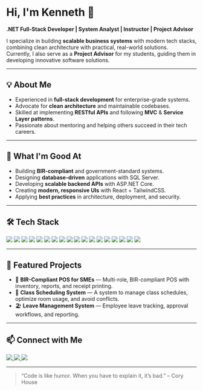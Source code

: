 # Hi, I'm Kenneth 👋
**.NET Full-Stack Developer | System Analyst | Instructor | Project Advisor**

I specialize in building **scalable business systems** with modern tech stacks, combining clean architecture with practical, real-world solutions.  
Currently, I also serve as a **Project Advisor** for my students, guiding them in developing innovative software solutions.

---

## 💡 About Me
- Experienced in **full-stack development** for enterprise-grade systems.
- Advocate for **clean architecture** and maintainable codebases.
- Skilled at implementing **RESTful APIs** and following **MVC** & **Service Layer patterns**.
- Passionate about mentoring and helping others succeed in their tech careers.

---

## 🚀 What I'm Good At
- Building **BIR-compliant** and government-standard systems.
- Designing **database-driven** applications with SQL Server.
- Developing **scalable backend APIs** with ASP.NET Core.
- Creating **modern, responsive UIs** with React + TailwindCSS.
- Applying **best practices** in architecture, deployment, and security.

---

## 🛠 Tech Stack
<p>
  <!-- Languages -->
  <img src="https://img.shields.io/badge/C%23-239120?style=for-the-badge&logo=c-sharp&logoColor=white" />
  <img src="https://img.shields.io/badge/JavaScript-F7DF1E?style=for-the-badge&logo=javascript&logoColor=black" />
  <img src="https://img.shields.io/badge/TypeScript-3178C6?style=for-the-badge&logo=typescript&logoColor=white" />

  <!-- Backend -->
  <img src="https://img.shields.io/badge/.NET-512BD4?style=for-the-badge&logo=dotnet&logoColor=white" />
  <img src="https://img.shields.io/badge/ASP.NET_Core-5C2D91?style=for-the-badge&logo=dotnet&logoColor=white" />
  <img src="https://img.shields.io/badge/Entity_Framework_Core-512BD4?style=for-the-badge&logo=ef&logoColor=white" />
  <img src="https://img.shields.io/badge/Swagger-85EA2D?style=for-the-badge&logo=swagger&logoColor=black" />

  <!-- Frontend -->
  <img src="https://img.shields.io/badge/React-20232A?style=for-the-badge&logo=react&logoColor=61DAFB" />
  <img src="https://img.shields.io/badge/Vite-646CFF?style=for-the-badge&logo=vite&logoColor=white" />
  <img src="https://img.shields.io/badge/Tailwind_CSS-38B2AC?style=for-the-badge&logo=tailwind-css&logoColor=white" />
  <img src="https://img.shields.io/badge/DaisyUI-5A0EF8?style=for-the-badge&logo=daisyui&logoColor=white" />

  <!-- Database -->
  <img src="https://img.shields.io/badge/Microsoft_SQL_Server-CC2927?style=for-the-badge&logo=microsoft-sql-server&logoColor=white" />

  <!-- Concepts & Patterns -->
  <img src="https://img.shields.io/badge/RESTful_APIs-02569B?style=for-the-badge&logo=api&logoColor=white" />
  <img src="https://img.shields.io/badge/MVC_Pattern-FF6F00?style=for-the-badge&logoColor=white" />
  <img src="https://img.shields.io/badge/Service_Pattern-4CAF50?style=for-the-badge&logoColor=white" />

  <!-- Tools -->
  <img src="https://img.shields.io/badge/Visual_Studio_2022-5C2D91?style=for-the-badge&logo=visualstudio&logoColor=white" />
  <img src="https://img.shields.io/badge/Git-F05033?style=for-the-badge&logo=git&logoColor=white" />
  <img src="https://img.shields.io/badge/GitHub-181717?style=for-the-badge&logo=github&logoColor=white" />
</p>

---

## 📌 Featured Projects
- 🛒 **BIR-Compliant POS for SMEs** — Multi-role, BIR-compliant POS with inventory, reports, and receipt printing.
- 📅 **Class Scheduling System** — A system to manage class schedules, optimize room usage, and avoid conflicts.
- 🏖 **Leave Management System** — Employee leave tracking, approval workflows, and reporting.

---

## 📫 Connect with Me
<p>
  <a href="mailto:youremail@example.com">
    <img src="https://img.shields.io/badge/Email-D14836?style=for-the-badge&logo=gmail&logoColor=white" />
  </a>
  <a href="https://www.linkedin.com/in/yourprofile">
    <img src="https://img.shields.io/badge/LinkedIn-0077B5?style=for-the-badge&logo=linkedin&logoColor=white" />
  </a>
  <a href="https://github.com/yourusername">
    <img src="https://img.shields.io/badge/GitHub-181717?style=for-the-badge&logo=github&logoColor=white" />
  </a>
</p>

---

> “Code is like humor. When you have to explain it, it’s bad.” – Cory House
